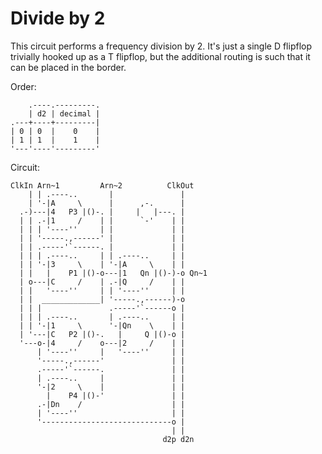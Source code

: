 Divide by 2
===========

This circuit performs a frequency division by 2. It's just a single D flipflop
trivially hooked up as a T flipflop, but the additional routing is such that it
can be placed in the border.

Order:

```
    .----.---------.
    | d2 | decimal |
.---+----+---------|
| 0 | 0  |    0    |
| 1 | 1  |    1    |
'---'----'---------'
```

Circuit:

```
ClkIn Arn~1         Arn~2          ClkOut
    | | .----..       |               |
    | '-|A     \      |      ,-.      |
  .-)---|4   P3 |()-. |     |   |---. |
  | | .-|1     /    | |      `-'    | |
  | | | '----''     | |             | |
  | | '-----.,------' |             | |
  | | .-----'`------. |             | |
  | | | .----..     | | .----..     | |
  | | '-|3     \    | '-|A     \    | |
  | |   |    P1 |()-o---|1   Qn |()-)-o Qn~1
  | o---|C     /    | .-|Q     /    | |
  | |   '----''     | | '----''     | |
  | |  _____________| '-----.,------)-o
  | | |               .-----'`------o |
  | | | .----..       | .----..     | |
  | | '-|1     \      '-|Qn    \    | |
  | '---|C   P2 |()-.   |     Q |()-o |
  '---o-|4     /    o---|2     /    | |
      | '----''     |   '----''     | |
      '-----.,------'               | |
      .-----'`------.               | |
      | .----..     |               | |
      '-|2     \    |               | |
        |    P4 |()-'               | |
      .-|Dn    /                    | |
      | '----''                     | |
      '-----------------------------o |
                                    | |
                                  d2p d2n
```
